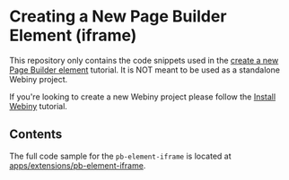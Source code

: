 # Creating a New Page Builder Element (iframe)

This repository only contains the code snippets used in the [create a new Page Builder element](https://docs.webiny.com/docs/tutorials/page-builder/create-a-new-page-builder-element) tutorial.
It is NOT meant to be used as a standalone Webiny project.

If you're looking to create a new Webiny project please follow the [Install Webiny](https://www.webiny.com/docs/tutorials/install-webiny/) tutorial.

## Contents

The full code sample for the `pb-element-iframe` is located at [apps/extensions/pb-element-iframe](https://github.com/webiny/webiny-examples/tree/master/iframe-page-element/apps/extensions/pb-element-iframe).


